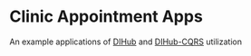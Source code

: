 # Clinic Appointment Apps

An example applications of [DIHub](https://github.com/alfarih31/dihub/tree/dev)
and [DIHub-CQRS](https://github.com/alfarih31/dihub-cqrs/tree/dev) utilization